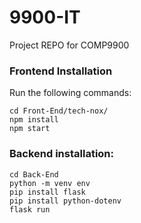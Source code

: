 # 9900-IT
Project REPO for COMP9900

### Frontend Installation

Run the following commands:

```
cd Front-End/tech-nox/
npm install
npm start

```

### Backend installation:
```
cd Back-End
python -m venv env
pip install flask
pip install python-dotenv
flask run
```